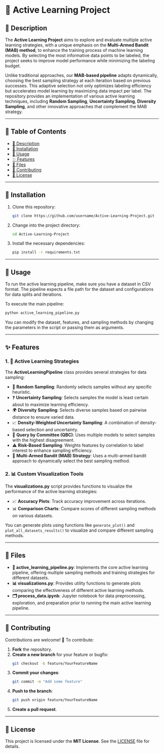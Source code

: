 # 🌟 Active Learning Project


## 🚀 Description
The **Active Learning Project** aims to explore and evaluate multiple active learning strategies, with a unique emphasis on the **Multi-Armed Bandit (MAB) method**, to enhance the training process of machine learning models. By selecting the most informative data points to be labeled, the project seeks to improve model performance while minimizing the labeling budget.

Unlike traditional approaches, our **MAB-based pipeline** adapts dynamically, choosing the best sampling strategy at each iteration based on previous successes. This adaptive selection not only optimizes labeling efficiency but accelerates model learning by maximizing data impact per label. The repository provides an implementation of various active learning techniques, including **Random Sampling**, **Uncertainty Sampling**, **Diversity Sampling**, and other innovative approaches that complement the MAB strategy.

---

## 📖 Table of Contents
- [🚀 Description](#-description)
- [🔧 Installation](#-installation)
- [📝 Usage](#-usage)
- [✨ Features](#-features)
- [📂 Files](#-files)
- [🤝 Contributing](#-contributing)
- [📜 License](#-license)

---

## 🔧 Installation

1. Clone this repository:
   ```bash
   git clone https://github.com/username/Active-Learning-Project.git
   ```

2. Change into the project directory:
   ```bash
   cd Active-Learning-Project
   ```

3. Install the necessary dependencies:
   ```bash
   pip install -r requirements.txt
   ```

---

## 📝 Usage

To run the active learning pipeline, make sure you have a dataset in CSV format. The pipeline expects a file path for the dataset and configurations for data splits and iterations.

To execute the main pipeline:

```bash
python active_learning_pipeline.py
```

You can modify the dataset, features, and sampling methods by changing the parameters in the script or passing them as arguments.

---

## ✨ Features

### 1. 🎯 Active Learning Strategies
The **ActiveLearningPipeline** class provides several strategies for data sampling:

- 🔄 **Random Sampling**: Randomly selects samples without any specific heuristic.
- ❓ **Uncertainty Sampling**: Selects samples the model is least certain about to maximize learning efficiency.
- 🌍 **Diversity Sampling**: Selects diverse samples based on pairwise distance to ensure varied data.
- 📈 **Density-Weighted Uncertainty Sampling**: A combination of density-based selection and uncertainty.
- 🤖 **Query by Committee (QBC)**: Uses multiple models to select samples with the highest disagreement.
- ⚠️ **Risk-Based Sampling**: Weights features by correlation to label interest to enhance sampling efficiency.
- 🎰 **Multi-Armed Bandit (MAB) Strategy**: Uses a multi-armed bandit approach to dynamically select the best sampling method.

### 2. 📊 Custom Visualization Tools
The **visualizations.py** script provides functions to visualize the performance of the active learning strategies:

- 📈 **Accuracy Plots**: Track accuracy improvement across iterations.
- 📊 **Comparison Charts**: Compare scores of different sampling methods on various datasets.

You can generate plots using functions like `generate_plot()` and `plot_all_datasets_results()` to visualize and compare different sampling methods.

---

## 📂 Files
- **📜 active_learning_pipeline.py**: Implements the core active learning pipeline, offering multiple sampling methods and training strategies for different datasets.
- **📊 visualizations.py**: Provides utility functions to generate plots comparing the effectiveness of different active learning methods.
- **🗂 process_data.ipynb**: Jupyter notebook for data preprocessing, exploration, and preparation prior to running the main active learning pipeline.

---

## 🤝 Contributing

Contributions are welcome! 🎉 To contribute:

1. **Fork** the repository.
2. **Create a new branch** for your feature or bugfix:
   ```bash
   git checkout -b feature/YourFeatureName
   ```
3. **Commit your changes**:
   ```bash
   git commit -m "Add some feature"
   ```
4. **Push to the branch**:
   ```bash
   git push origin feature/YourFeatureName
   ```
5. **Create a pull request**.

---

## 📜 License

This project is licensed under the **MIT License**. See the [LICENSE](LICENSE) file for details.
